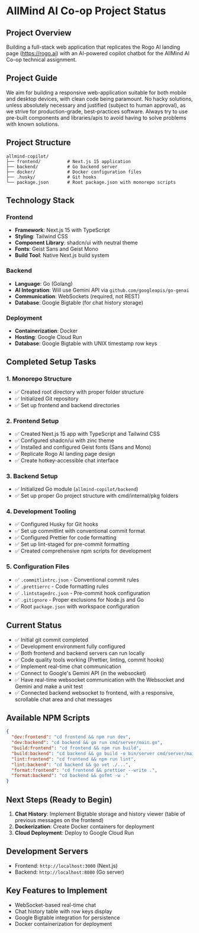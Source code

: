 # AllMind AI Co-op Project Status

## Project Overview

Building a full-stack web application that replicates the Rogo AI landing page (https://rogo.ai) with an AI-powered copilot chatbot for the AllMind AI Co-op technical assignment.

## Project Guide

We aim for building a responsive web-application suitable for both mobile and desktop devices, with clean code being paramount. No hacky solutions, unless absolutely necessary and justified (subject to human approval), as we strive for production-grade, best-practices software. Always try to use pre-built components and libraries/apis to avoid having to solve problems with known solutions.

## Project Structure

```
allmind-copilot/
├── frontend/          # Next.js 15 application
├── backend/           # Go backend server
├── docker/            # Docker configuration files
├── .husky/            # Git hooks
└── package.json       # Root package.json with monorepo scripts
```

## Technology Stack

### Frontend

- **Framework**: Next.js 15 with TypeScript
- **Styling**: Tailwind CSS
- **Component Library**: shadcn/ui with neutral theme
- **Fonts**: Geist Sans and Geist Mono
- **Build Tool**: Native Next.js build system

### Backend

- **Language**: Go (Golang)
- **AI Integration**: Will use Gemini API via `github.com/googleapis/go-genai`
- **Communication**: WebSockets (required, not REST)
- **Database**: Google Bigtable (for chat history storage)

### Deployment

- **Containerization**: Docker
- **Hosting**: Google Cloud Run
- **Database**: Google Bigtable with UNIX timestamp row keys

## Completed Setup Tasks

### 1. Monorepo Structure

- ✅ Created root directory with proper folder structure
- ✅ Initialized Git repository
- ✅ Set up frontend and backend directories

### 2. Frontend Setup

- ✅ Created Next.js 15 app with TypeScript and Tailwind CSS
- ✅ Configured shadcn/ui with zinc theme
- ✅ Installed and configured Geist fonts (Sans and Mono)
- ✅ Replicate Rogo AI landing page design
- ✅ Create hotkey-accessible chat interface

### 3. Backend Setup

- ✅ Initialized Go module (`allmind-copilot/backend`)
- ✅ Set up proper Go project structure with cmd/internal/pkg folders

### 4. Development Tooling

- ✅ Configured Husky for Git hooks
- ✅ Set up commitlint with conventional commit format
- ✅ Configured Prettier for code formatting
- ✅ Set up lint-staged for pre-commit formatting
- ✅ Created comprehensive npm scripts for development

### 5. Configuration Files

- ✅ `.commitlintrc.json` - Conventional commit rules
- ✅ `.prettierrc` - Code formatting rules
- ✅ `.lintstagedrc.json` - Pre-commit hook configuration
- ✅ `.gitignore` - Proper exclusions for Node.js and Go
- ✅ Root `package.json` with workspace configuration

## Current Status

- ✅ Initial git commit completed
- ✅ Development environment fully configured
- ✅ Both frontend and backend servers can run locally
- ✅ Code quality tools working (Prettier, linting, commit hooks)
- ✅ Implement real-time chat communication
- ✅ Connect to Google's Gemini API (in the websocket)
- ✅ Have real-time websocket communication with the Websocket and Gemini and make a unit test
- ✅ Connected backend websocket to frontend, with a responsive, scrollable chat area and chat messages

## Available NPM Scripts

```json
{
  "dev:frontend": "cd frontend && npm run dev",
  "dev:backend": "cd backend && go run cmd/server/main.go",
  "build:frontend": "cd frontend && npm run build",
  "build:backend": "cd backend && go build -o bin/server cmd/server/main.go",
  "lint:frontend": "cd frontend && npm run lint",
  "lint:backend": "cd backend && go vet ./...",
  "format:frontend": "cd frontend && prettier --write .",
  "format:backend": "cd backend && gofmt -w ."
}
```

## Next Steps (Ready to Begin)

1. **Chat History**: Implement Bigtable storage and history viewer (table of previous messages on the frontend)
2. **Dockerization**: Create Docker containers for deployment
3. **Cloud Deployment**: Deploy to Google Cloud Run

## Development Servers

- Frontend: `http://localhost:3000` (Next.js)
- Backend: `http://localhost:8080` (Go server)

## Key Features to Implement

- WebSocket-based real-time chat
- Chat history table with row keys display
- Google Bigtable integration for persistence
- Docker containerization for deployment
